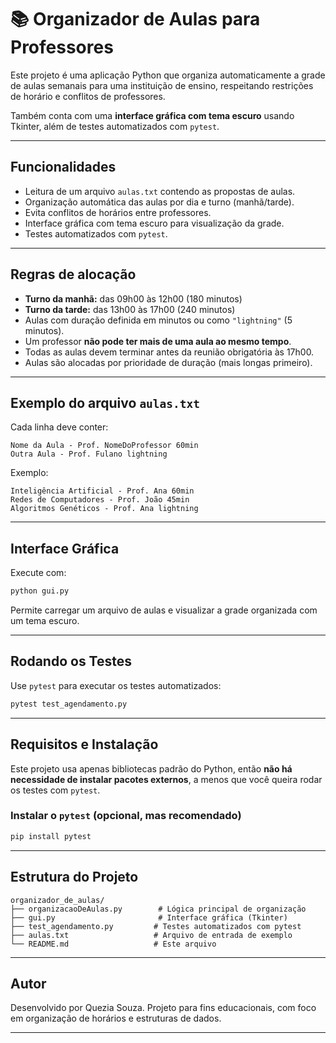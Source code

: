 # 📚 Organizador de Aulas para Professores

Este projeto é uma aplicação Python que organiza automaticamente a grade de aulas semanais para uma instituição de ensino, respeitando restrições de horário e conflitos de professores.

Também conta com uma **interface gráfica com tema escuro** usando Tkinter, além de testes automatizados com `pytest`.

---

## &#x20;Funcionalidades

* Leitura de um arquivo `aulas.txt` contendo as propostas de aulas.
* Organização automática das aulas por dia e turno (manhã/tarde).
* Evita conflitos de horários entre professores.
* Interface gráfica com tema escuro para visualização da grade.
* Testes automatizados com `pytest`.

---

## Regras de alocação

* **Turno da manhã:** das 09h00 às 12h00 (180 minutos)
* **Turno da tarde:** das 13h00 às 17h00 (240 minutos)
* Aulas com duração definida em minutos ou como `"lightning"` (5 minutos).
* Um professor **não pode ter mais de uma aula ao mesmo tempo**.
* Todas as aulas devem terminar antes da reunião obrigatória às 17h00.
* Aulas são alocadas por prioridade de duração (mais longas primeiro).

---

## Exemplo do arquivo `aulas.txt`

Cada linha deve conter:

```text
Nome da Aula - Prof. NomeDoProfessor 60min
Outra Aula - Prof. Fulano lightning
```

Exemplo:

```
Inteligência Artificial - Prof. Ana 60min
Redes de Computadores - Prof. João 45min
Algoritmos Genéticos - Prof. Ana lightning
```

---

## Interface Gráfica

Execute com:

```bash
python gui.py
```

Permite carregar um arquivo de aulas e visualizar a grade organizada com um tema escuro.

---

## Rodando os Testes

Use `pytest` para executar os testes automatizados:

```bash
pytest test_agendamento.py
```

---

## Requisitos e Instalação

Este projeto usa apenas bibliotecas padrão do Python, então **não há necessidade de instalar pacotes externos**, a menos que você queira rodar os testes com `pytest`.

### Instalar o `pytest` (opcional, mas recomendado)

```bash
pip install pytest
```

---

## Estrutura do Projeto

```
organizador_de_aulas/
├── organizacaoDeAulas.py        # Lógica principal de organização
├── gui.py                       # Interface gráfica (Tkinter)
├── test_agendamento.py         # Testes automatizados com pytest
├── aulas.txt                   # Arquivo de entrada de exemplo
└── README.md                   # Este arquivo
```

---

## Autor

Desenvolvido por Quezia Souza.
Projeto para fins educacionais, com foco em organização de horários e estruturas de dados.

---
